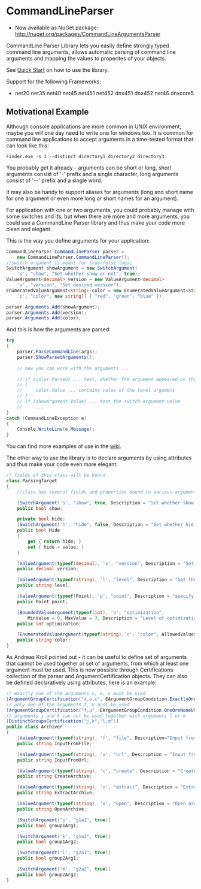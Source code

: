 # CommandLineParser

* Now available as NuGet package: http://nuget.org/packages/CommandLineArgumentsParser

CommandLine Parser Library lets you easily define strongly typed command line arguments, allows automatic parsing of command line arguments and mapping the values to properites of your objects.

See [Quick Start](https://github.com/j-maly/CommandLineParser/wiki) on how to use the library. 

Support for the following Frameworks:
* net20 net35 net40 net45 net451 net452 dnx451 dnx452 net46 dnxcore5 

## Motivational Example

Although console applications are more common in UNIX environment, maybe you will one day need to write one for windows too. It is common for command line applications to accept arguments in a time-tested format that can look like this: 
```
Finder.exe -s 3 --distinct directory1 directory2 directory3
```
You probably get it already - arguments can be short or long, short arguments consist of '-' prefix and a single character, long arguments consist of '--' prefix and a single word. 

It may also be handy to support aliases for arguments (long and short name for one argument or even more long or short names for an argument). 

For application with one or two arguments, you could probably manage with some switches and ifs, but when there are more and more arguments, you could use a CommandLine Parser library and thus make your code more clean and elegant.

This is the way you define arguments for your application:
```csharp
CommandLineParser.CommandLineParser parser = 
    new CommandLineParser.CommandLineParser();
//switch argument is meant for true/false logic
SwitchArgument showArgument = new SwitchArgument(
    's', "show", "Set whether show or not", true);
ValueArgument<decimal> version = new ValueArgument<decimal>
    'v', "version", "Set desired version");
EnumeratedValueArgument<string> color = new EnumeratedValueArgument<string>
    'c', "color", new string[] { "red", "green", "blue" });

parser.Arguments.Add(showArgument);
parser.Arguments.Add(version);
parser.Arguments.Add(color);
```
And this is how the arguments are parsed:
```csharp
try 
{
    parser.ParseCommandLine(args); 
    parser.ShowParsedArguments();
 
    // now you can work with the arguments ... 

    // if (color.Parsed) ... test, whether the argument appeared on the command line
    // {
    //     color.Value ... contains value of the level argument
    // } 
    // if (showArgument.Value) ... test the switch argument value 
    //     ... 
}
catch (CommandLineException e)
{
    Console.WriteLine(e.Message);
}
```
You can find more examples of use in the [wiki](https://github.com/j-maly/CommandLineParser/wiki).

The other way to use the library is to declare arguments by using attributes and thus make your code even more elegant:
```csharp
// fields of this class will be bound
class ParsingTarget
{
    //class has several fields and properties bound to various argument types

    [SwitchArgument('s', "show", true, Description = "Set whether show or not")]
    public bool show;

    private bool hide;
    [SwitchArgument('h', "hide", false, Description = "Set whether hid or not")]
    public bool Hide
    {
        get { return hide; }
        set { hide = value; }
    }

    [ValueArgument(typeof(decimal), 'v', "version", Description = "Set desired version")]
    public decimal version;

    [ValueArgument(typeof(string), 'l', "level", Description = "Set the level")]
    public string level;

    [ValueArgument(typeof(Point), 'p', "point", Description = "specify the point")]
    public Point point;

    [BoundedValueArgument(typeof(int), 'o', "optimization", 
        MinValue = 0, MaxValue = 3, Description = "Level of optimization")]
    public int optimization;

    [EnumeratedValueArgument(typeof(string),'c', "color", AllowedValues = "red;green;blue")]
    public string color;
}
```
As Andreas Kroll pointed out - it can be useful to define set of arguments that cannot be used together or set of arguments, from which at least one argument must be used. This is now possible through Certifications collection of the parser and ArgumentCertification objects. They can also be defined declaratively using attributes, here is an example:

```csharp
// exactly one of the arguments x, o, c must be used
[ArgumentGroupCertification("x,o,c", EArgumentGroupCondition.ExactlyOneUsed)]
// only one of the arguments f, u must be used
[ArgumentGroupCertification("f,u", EArgumentGroupCondition.OneOreNoneUsed)]
// arguments j and k can not be used together with arguments l or m
[DistinctGroupsCertification("j,k","l,m")]
public class Archiver
{
    [ValueArgument(typeof(string), 'f', "file", Description="Input from file")]
    public string InputFromFile;

    [ValueArgument(typeof(string), 'u', "url", Description = "Input from url")]
    public string InputFromUrl;

    [ValueArgument(typeof(string), 'c', "create", Description = "Create archive")]
    public string CreateArchive;

    [ValueArgument(typeof(string), 'x', "extract", Description = "Extract archive")]
    public string ExtractArchive;

    [ValueArgument(typeof(string), 'o', "open", Description = "Open archive")]
    public string OpenArchive;

    [SwitchArgument('j', "g1a1", true)]
    public bool group1Arg1;

    [SwitchArgument('k', "g1a2", true)]
    public bool group1Arg2;

    [SwitchArgument('l', "g2a1", true)]
    public bool group2Arg1;

    [SwitchArgument('m', "g2a2", true)]
    public bool group2Arg2;
}
```
